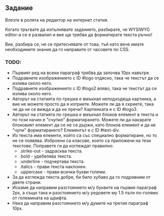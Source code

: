## Задание

Влезте в ролята на редактор на интернет статия.

Когато тръгвате да изпълнявате заданието, разбирате, че WYSIWYG editor-а се е развалил и вие ще трябва да форматирате текста ръчно!

Вие, разбира се, не се притеснявате от това, тъй като вече имате необходимите знания да го направите от часовете по CSS.

### TODO:
- Първият ред на всеки параграф трябва да започва 10px навътре.
- Подравнете изображението с ID #logo отдясно, така че текстът да се излива около него.
- Подравнете изображението с ID #logo2 вляво, така че текстът да се излива около него.
- Авторът на статията по грешка е вмъкнал неподходяща картинка, а вие не можете просто да я изтриете. Mожете ли да я скриете, така че да не се вижда и да не пречи? Картинката е с ID #logo3.
- Авторът на статията по грешка е вмъкнал блоков елемент в текста и по този начин е "счупил" форматирането. Можете ли да накарате блоковият елемент да се не се държи, като блоков елемент и да не "чупи" форматирането? Елементът е с ID #text-div.
- Из текста има елемнти, който са със специално форматиране, но то не се появява. Изброени са класове, които са приложени на тези текстове. Поправете ги да изглеждат правилно:
    - .strike-out - задрасква текста.
    - .bold - удебелява текста.
    - .underline - подчертава текста.
    - .italics - прави текста наклонен.
    - .uppercase - прави всички букви големи.
- За да изглежда текста добре, би било хубаво да го подравним от двете страни.
- Искаме да направим разстоянието м/у буквите на първия параграф 2px, а също така и разстоянието м/у редовете му 1.5 пъти по-голямо от големината на шрифта.
- Нека да направим разстоянието м/у думите на третия параграф 10px.

